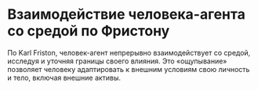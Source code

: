 # Взаимодействие человека-агента со средой по Фристону

По Karl Friston, человек-агент непрерывно взаимодействует со средой, исследуя и уточняя границы своего влияния. Это «ощупывание» позволяет человеку адаптировать к внешним условиям свою личность и тело, включая внешние активы.
